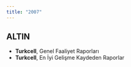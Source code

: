```yaml
---
title: "2007"
---
```


## ALTIN

- **Turkcell**, Genel Faaliyet Raporları
- **Turkcell**, En İyi Gelişme Kaydeden Raporlar
